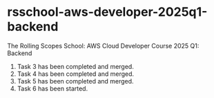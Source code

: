 # rsschool-aws-developer-2025q1-backend
The Rolling Scopes School: AWS Cloud Developer Course 2025 Q1: Backend

1) Task 3 has been completed and merged.
2) Task 4 has been completed and merged.
3) Task 5 has been completed and merged.
4) Task 6 has been started.
